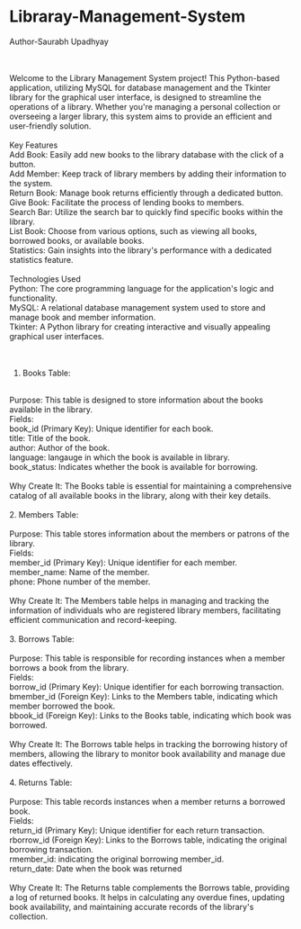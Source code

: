 # Libraray-Management-System
Author-Saurabh Upadhyay
<br>
<br>
<br>

Welcome to the Library Management System project! This Python-based application, utilizing MySQL for database management and the Tkinter library for the graphical user interface, is designed to streamline the operations of a library. Whether you're managing a personal collection or overseeing a larger library, this system aims to provide an efficient and user-friendly solution.
<br>
<br>
Key Features
<br>
Add Book: Easily add new books to the library database with the click of a button.
<br>
Add Member: Keep track of library members by adding their information to the system.
<br>
Return Book: Manage book returns efficiently through a dedicated button.
<br>
Give Book: Facilitate the process of lending books to members.
<br>
Search Bar: Utilize the search bar to quickly find specific books within the library.
<br>
List Book: Choose from various options, such as viewing all books, borrowed books, or available books.
<br>
Statistics: Gain insights into the library's performance with a dedicated statistics feature.
<br>
<br>
Technologies Used
<br>
Python: The core programming language for the application's logic and functionality.
<br>
MySQL: A relational database management system used to store and manage book and member information.
<br>
Tkinter: A Python library for creating interactive and visually appealing graphical user interfaces.
<br>
<br>
<br>
1. Books Table:
<br>
Purpose: This table is designed to store information about the books available in the library.
<br>
Fields:
<br>
book_id (Primary Key): Unique identifier for each book.
<br>
title: Title of the book.
<br>
author: Author of the book.
<br>
language: langauge in which the book is available in library.
<br>
book_status: Indicates whether the book is available for borrowing.
<br>
<br>
Why Create It: The Books table is essential for maintaining a comprehensive catalog of all available books in the library, along with their key details.
<br>
<br>
2. Members Table:
<br>
<br>
Purpose: This table stores information about the members or patrons of the library.
<br>
Fields:
<br>
member_id (Primary Key): Unique identifier for each member.
<br>
member_name: Name of the member.
<br>
phone: Phone number of the member.
<br>
<br>
Why Create It: The Members table helps in managing and tracking the information of individuals who are registered library members, facilitating efficient communication and record-keeping.
<br>
<br>
3. Borrows Table:
<br>
<br>
Purpose: This table is responsible for recording instances when a member borrows a book from the library.
<br>
Fields:
<br>
borrow_id (Primary Key): Unique identifier for each borrowing transaction.
<br>
bmember_id (Foreign Key): Links to the Members table, indicating which member borrowed the book.
<br>
bbook_id (Foreign Key): Links to the Books table, indicating which book was borrowed.
<br>
<br>
Why Create It: The Borrows table helps in tracking the borrowing history of members, allowing the library to monitor book availability and manage due dates effectively.
<br>
<br>
4. Returns Table:
<br>
<br>
Purpose: This table records instances when a member returns a borrowed book.
<br>
Fields:
<br>
return_id (Primary Key): Unique identifier for each return transaction.
<br>
rborrow_id (Foreign Key): Links to the Borrows table, indicating the original borrowing transaction.
<br>
rmember_id: indicating the original borrowing member_id.
<br>
return_date: Date when the book was returned
<br>
<br>
Why Create It: The Returns table complements the Borrows table, providing a log of returned books. It helps in calculating any overdue fines, updating book availability, and maintaining accurate records of the library's collection.
<br>
<br>

